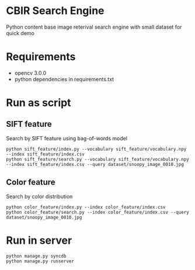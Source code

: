# CBIR Search Engine
Python content base image reterival search engine with small dataset for quick demo

# Requirements
 - opencv 3.0.0
 - python dependencies in requirements.txt

# Run as script
## SIFT feature
Search by SIFT feature using bag-of-words model
```
python sift_feature/index.py --vocabulary sift_feature/vocabulary.npy --index sift_feature/index.csv
python sift_feature/search.py --vocabulary sift_feature/vocabulary.npy --index sift_feature/index.csv --query dataset/snoopy_image_0010.jpg
```

## Color feature
Search by color distribution
```
python color_feature/index.py --index color_feature/index.csv
python color_feature/search.py --index color_feature/index.csv --query dataset/snoopy_image_0010.jpg
```

# Run in server
```
python manage.py syncdb
python manage.py runserver
```
